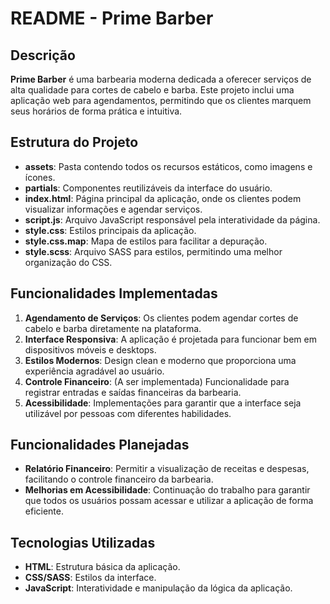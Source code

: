 # README - Prime Barber

## Descrição

**Prime Barber** é uma barbearia moderna dedicada a oferecer serviços de alta qualidade para cortes de cabelo e barba. Este projeto inclui uma aplicação web para agendamentos, permitindo que os clientes marquem seus horários de forma prática e intuitiva.

## Estrutura do Projeto

- **assets**: Pasta contendo todos os recursos estáticos, como imagens e ícones.
- **partials**: Componentes reutilizáveis da interface do usuário.
- **index.html**: Página principal da aplicação, onde os clientes podem visualizar informações e agendar serviços.
- **script.js**: Arquivo JavaScript responsável pela interatividade da página.
- **style.css**: Estilos principais da aplicação.
- **style.css.map**: Mapa de estilos para facilitar a depuração.
- **style.scss**: Arquivo SASS para estilos, permitindo uma melhor organização do CSS.

## Funcionalidades Implementadas

1. **Agendamento de Serviços**: Os clientes podem agendar cortes de cabelo e barba diretamente na plataforma.
2. **Interface Responsiva**: A aplicação é projetada para funcionar bem em dispositivos móveis e desktops.
3. **Estilos Modernos**: Design clean e moderno que proporciona uma experiência agradável ao usuário.
4. **Controle Financeiro**: (A ser implementada) Funcionalidade para registrar entradas e saídas financeiras da barbearia.
5. **Acessibilidade**: Implementações para garantir que a interface seja utilizável por pessoas com diferentes habilidades.

## Funcionalidades Planejadas

- **Relatório Financeiro**: Permitir a visualização de receitas e despesas, facilitando o controle financeiro da barbearia.
- **Melhorias em Acessibilidade**: Continuação do trabalho para garantir que todos os usuários possam acessar e utilizar a aplicação de forma eficiente.

## Tecnologias Utilizadas

- **HTML**: Estrutura básica da aplicação.
- **CSS/SASS**: Estilos da interface.
- **JavaScript**: Interatividade e manipulação da lógica da aplicação.

